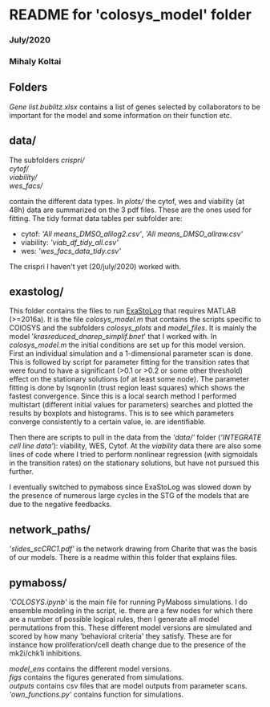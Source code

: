 # README for 'colosys_model' folder
### July/2020
### Mihaly Koltai

## Folders

*Gene list.bublitz.xlsx* contains a list of genes selected by collaborators to be important for the model and some information on their function etc.

## data/
The subfolders
*crispri/*  
*cytof/*  
*viability/*  
*wes_facs/*

contain the different data types. In *plots/* the cytof, wes and viability (at 48h) data are summarized on the 3 pdf files. These are the ones used for fitting.
The tidy format data tables per subfolder are:
- cytof: *'All means_DMSO_alllog2.csv'*, *'All means_DMSO_allraw.csv'*  
- viability: *'viab_df_tidy_all.csv'*  
- wes: *'wes_facs_data_tidy.csv'*  

The crispri I haven't yet (20/july/2020) worked with.

## exastolog/

This folder contains the files to run [ExaStoLog](https://github.com/sysbio-curie/exact-stoch-log-mod/) that requires MATLAB (>=2016a).
It is the file *colosys_model.m* that contains the scripts specific to COlOSYS and the subfolders *colosys_plots* and *model_files*.
It is mainly the model '*krasreduced_dnarep_simplif.bnet*' that I worked with.
In *colosys_model.m* the initial conditions are set up for this model version.
First an individual simulation and a 1-dimensional parameter scan is done. This is followed by script for parameter fitting for the transition rates that were found to have a significant (>0.1 or >0.2 or some other threshold) effect on the stationary solutions (of at least some node).
The parameter fitting is done by lsqnonlin (trust region least squares) which shows the fastest convergence.
Since this is a local search method I performed multistart (different initial values for parameters) searches and plotted the results by boxplots and histograms. This is to see which parameters converge consistently to a certain value, ie. are identifiable.

Then there are scripts to pull in the data from the *'data/'* folder (*'INTEGRATE cell line data'*): viability, WES, Cytof. At the *viability* data there are also some lines of code where I tried to perform nonlinear regression (with sigmoidals in the transition rates) on the stationary solutions, but have not pursued this further.

I eventually switched to pymaboss since ExaStoLog was slowed down by the presence of numerous large cycles in the STG of the models that are due to the negative feedbacks.

## network_paths/

*'slides_scCRC1.pdf'* is the network drawing from Charite that was the basis of our models. There is a readme within this folder that explains files.  

## pymaboss/

*'COLOSYS.ipynb'* is the main file for running PyMaboss simulations. I do ensemble modeling in the script, ie. there are a few nodes for which there are a number of possible logical rules, then I generate all model permutations from this. These different model versions are simulated and scored by how many 'behavioral criteria' they satisfy. These are for instance how proliferation/cell death change due to the presence of the mk2i/chk1i inhibitions.

*model_ens* contains the different model versions.  
*figs* contains the figures generated from simulations.  
*outputs* contains csv files that are model outputs from parameter scans.  
*'own_functions.py'* contains function for simulations.
